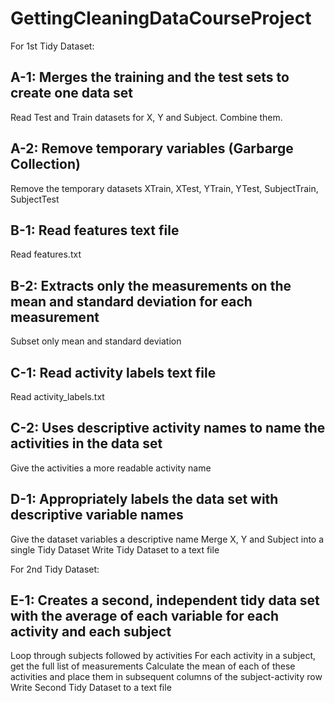 GettingCleaningDataCourseProject
================================

For 1st Tidy Dataset:

## A-1: Merges the training and the test sets to create one data set
Read Test and Train datasets for X, Y and Subject.
Combine them.

## A-2: Remove temporary variables (Garbarge Collection)
Remove the temporary datasets XTrain, XTest, YTrain, YTest, SubjectTrain, SubjectTest

## B-1: Read features text file
Read features.txt

## B-2: Extracts only the measurements on the mean and standard deviation for each measurement
Subset only mean and standard deviation

## C-1: Read activity labels text file
Read activity_labels.txt

## C-2: Uses descriptive activity names to name the activities in the data set
Give the activities a more readable activity name

## D-1: Appropriately labels the data set with descriptive variable names
Give the dataset variables a descriptive name 
Merge X, Y and Subject into a single Tidy Dataset
Write Tidy Dataset to a text file

For 2nd Tidy Dataset:

## E-1: Creates a second, independent tidy data set with the average of each variable for each activity and each subject
Loop through subjects followed by activities
For each activity in a subject, get the full list of measurements
Calculate the mean of each of these activities and place them in subsequent columns of the subject-activity row
Write Second Tidy Dataset to a text file
